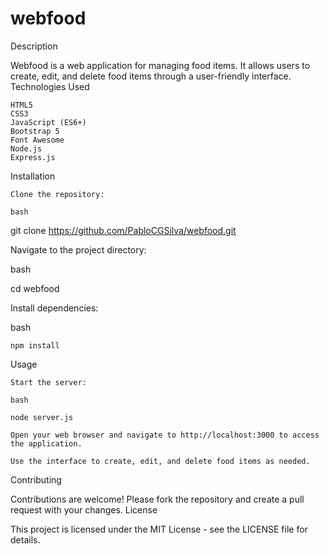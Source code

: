 # webfood

Description

Webfood is a web application for managing food items. It allows users to create, edit, and delete food items through a user-friendly interface.
Technologies Used

    HTML5
    CSS3
    JavaScript (ES6+)
    Bootstrap 5
    Font Awesome
    Node.js
    Express.js

Installation

    Clone the repository:

    bash

git clone https://github.com/PabloCGSilva/webfood.git

Navigate to the project directory:

bash

cd webfood

Install dependencies:

bash

    npm install

Usage

    Start the server:

    bash

    node server.js

    Open your web browser and navigate to http://localhost:3000 to access the application.

    Use the interface to create, edit, and delete food items as needed.

Contributing

Contributions are welcome! Please fork the repository and create a pull request with your changes.
License

This project is licensed under the MIT License - see the LICENSE file for details.
